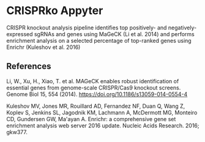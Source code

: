 # CRISPRko Appyter

CRISPR knockout analysis pipeline identifies top positively- and negatively-expressed sgRNAs and genes using MaGeCK (Li et al. 2014) and performs enrichment analysis on a selected percentage of top-ranked genes using Enrichr (Kuleshov et al. 2016)

## References
Li, W., Xu, H., Xiao, T. et al. MAGeCK enables robust identification of essential genes from genome-scale CRISPR/Cas9 knockout screens. Genome Biol 15, 554 (2014). https://doi.org/10.1186/s13059-014-0554-4

Kuleshov MV, Jones MR, Rouillard AD, Fernandez NF, Duan Q, Wang Z, Koplev S, Jenkins SL, Jagodnik KM, Lachmann A, McDermott MG, Monteiro CD, Gundersen GW, Ma'ayan A. Enrichr: a comprehensive gene set enrichment analysis web server 2016 update. Nucleic Acids Research. 2016; gkw377.
